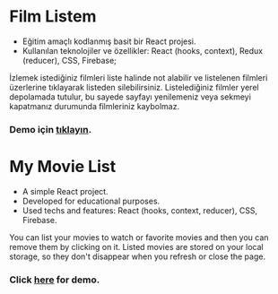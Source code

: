 # Film Listem

- Eğitim amaçlı kodlanmış basit bir React projesi.
- Kullanılan teknolojiler ve özellikler: React (hooks, context), Redux (reducer), CSS, Firebase;

İzlemek istediğiniz filmleri liste halinde not alabilir ve listelenen filmleri üzerlerine tıklayarak listeden silebilirsiniz. Listelediğiniz filmler yerel depolamada tutulur, bu sayede sayfayı yenilemeniz veya sekmeyi kapatmanız durumunda filmleriniz kaybolmaz.

### Demo için [tıklayın](https://mymovielist-bcf54.web.app/).


# My Movie List

- A simple React project.
- Developed for educational purposes.
- Used techs and features: React (hooks, context, reducer), CSS, Firebase.

You can list your movies to watch or favorite movies and then you can remove them by clicking on it. Listed movies are stored on your local storage, so they don't disappear when you refresh or close the page.

### Click [here](https://mymovielist-bcf54.web.app/) for demo.

